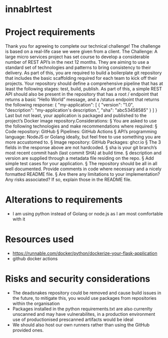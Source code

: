 # innablrtest
# Project requirements
Thank you for agreeing to complete our technical challenge! The challenge is based on a real-life case we were given from a client.  The Challenge:
A large micro services project has set course to develop a considerable number of REST API’s in the next 12 months. They are aiming to use a standard set of technologies and patterns to bring consistency to their delivery.
As part of this, you are required to build a boilerplate git repository that includes the basic scaffolding required for each team to kick off their projects.
Your repository should define a comprehensive pipeline that has at least the following stages: test, build, publish.
As part of this, a simple REST API should also be present in the repository that has a root / endpoint that returns a basic “Hello World” message, and a /status endpoint that returns the following response:
{
  "my-application": [
    {
      "version": "1.0",
      "description": "my-application's description.",
      "sha": "abc53458585"
    }
  ]
}
Last but not least, your application is packaged and published to the project’s Docker image repository.Considerations:
§  You are asked to use the following technologies and make recommendations where required:
§  Code repository: GitHub
§  Pipelines: GitHub Actions
§  API’s programming language: NodeJS or Golang ideally, but feel free to use something you are more accustomed to.
§  Image repository: GitHub Packages: ghcr.io
§  The 3 fields in the response above are not hardcoded.
§  sha is your git branch’s most recent commit hash (last commit SHA) at build time.
§  description and version are supplied through a metadata file residing on the repo.
§  Add simple test cases for your application.
§  The repository should be all in all well documented. Provide comments in code where necessary and a nicely formatted README file.
§  Are there any limitations to your implementation? Any risks associated? If so, explain those in the README file.

# Alterations to requirements
+ I am using python instead of Golang or node.js as I am most comfortable with it

# Resources used
+ https://runnable.com/docker/python/dockerize-your-flask-application
+ github docker actions

# Risks and security considerations
+ The deadsnakes repository could be removed and cause build issues in the future, to mitigate this, you would use packages from repositories within the organisation
+ Packages installed in the python requirements.txt are also currenlty unscanned and may have vulnerabilites, in a production environment use of productionised prescanned artifacts would be ideal
+ We should also host our own runners rather than using the GitHub provided ones.